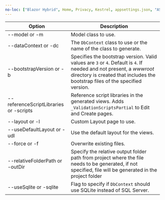 ```yaml
---
no-loc: ["Blazor Hybrid", Home, Privacy, Kestrel, appsettings.json, "ASP.NET Core Identity", cookie, Cookie, Blazor, "Blazor Server", "Blazor WebAssembly", "Identity", "Let's Encrypt", Razor, SignalR]
---
```

<!-- Options common to Razor Pages and Controller -->
| Option               | Description|
| ----------------- | ------------ |
| --model or -m  | Model class to use. |
| --dataContext or -dc  | The `DbContext` class to use or the name of the class to generate. |
| --bootstrapVersion or -b  | Specifies the bootstrap version. Valid values are `3` or `4`. Default is `4`. If needed and not present, a *wwwroot* directory is created that includes the bootstrap files of the specified version. |
| --referenceScriptLibraries or -scripts |  Reference script libraries in the generated views. Adds `_ValidationScriptsPartial` to Edit and Create pages. |
| --layout or -l | Custom Layout page to use. |
| --useDefaultLayout or -udl | Use the default layout for the views. |
| --force or -f | Overwrite existing files. |
| --relativeFolderPath or -outDir | Specify the relative output folder path from project where the file needs to be generated, if not specified, file will be generated in the project folder |
| --useSqlite or -sqlite | Flag to specify if `DbContext` should use SQLite instead of SQL Server. |
